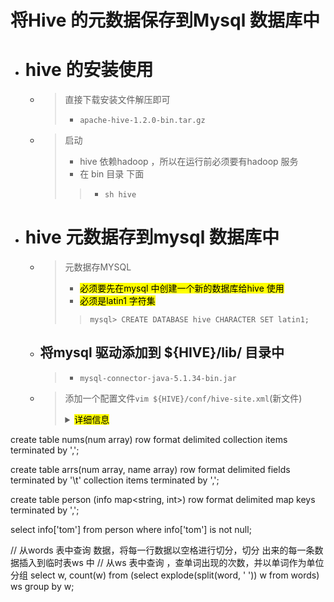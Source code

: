

# 将Hive 的元数据保存到Mysql 数据库中

- # hive 的安装使用
    - > 直接下载安装文件解压即可
        > - `apache-hive-1.2.0-bin.tar.gz`
    - > 启动
        > - hive 依赖hadoop ，所以在运行前必须要有hadoop 服务
        > - 在 bin 目录 下面
        >> - `sh hive`

- # hive 元数据存到mysql 数据库中

    - > 元数据存MYSQL
        > - <mark>必须要先在mysql 中创建一个新的数据库给hive 使用</mark>
        > - <mark>必须是latin1 字符集</mark>
        >>     mysql> CREATE DATABASE hive CHARACTER SET latin1;
    - ## 将mysql 驱动添加到 ${HIVE}/lib/ 目录中
        > - `mysql-connector-java-5.1.34-bin.jar`
    - > 添加一个配置文件`vim ${HIVE}/conf/hive-site.xml`(新文件)
        > <details>
        > <summary><mark>详细信息</mark></summary>
        >
        >>     <configuration>
        >>         <property>
        >>             <name>javax.jdo.option.ConnectionURL</name>
        >>             <value>jdbc:mysql://hadoop01:3306/hive?createDatabaseIfNotExist=true</value>
        >>         </property>
        >>         <property>
        >>             <name>javax.jdo.option.ConnectionDriverName</name>
        >>             <value>com.mysql.jdbc.Driver</value>
        >>         </property>
        >>         <property>
        >>             <name>javax.jdo.option.ConnectionUserName</name> 
        >>             <value>root</value> 
        >>         </property>
        >>         <property>
        >>             <name>javax.jdo.option.ConnectionPassword</name>
        >>             <value>root</value>
        >>         </property>
        >>     </configuration>
        > </details>
        >












create table nums(num array<int>) row format delimited collection items terminated by ',';

create table arrs(num array<int>, name array<string>) row format delimited fields terminated by '\t' collection items terminated by ',';

create table person (info map<string, int>) row format delimited map keys terminated by ',';

select info['tom'] from person where info['tom'] is not null;


// 从words 表中查询 数据，将每一行数据以空格进行切分，切分 出来的每一条数据插入到临时表ws 中
// 从ws 表中查询 ，查单词出现的次数，并以单词作为单位分组
select w, count(w) from (select explode(split(word, ' ')) w from words) ws group by w;



